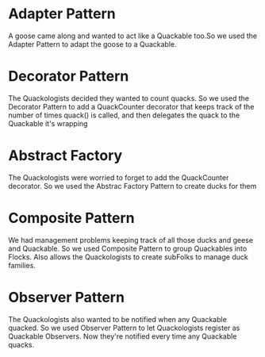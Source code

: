 # Adapter Pattern
A goose came along and wanted to act like a Quackable too.So we used the Adapter Pattern to adapt the goose to a Quackable.

# Decorator Pattern
The Quackologists decided they wanted to count quacks. So we used the Decorator Pattern to add a QuackCounter decorator that
keeps track of the number of times quack() is called, and then delegates the quack to the Quackable it's wrapping

# Abstract Factory
The Quackologists were worried to forget to add the QuackCounter decorator. So we used the Abstrac Factory Pattern to create
ducks for them

# Composite Pattern
We had management problems keeping track of all those ducks and geese and Quackable. So we used Composite Pattern to group 
Quackables into Flocks. Also allows the Quackologists to create subFolks to manage duck families.

# Observer Pattern
The Quackologists also wanted to be notified when any Quackable quacked. So we used Observer Pattern to let Quackologists register
as Quackable Observers. Now they're notified every time any Quackable quacks.